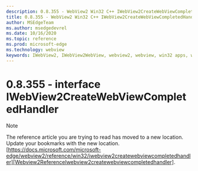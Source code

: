 ```yaml
---
description: 0.8.355 - WebView2 Win32 C++ IWebView2CreateWebViewCompletedHandler
title: 0.8.355 - WebView2 Win32 C++ IWebView2CreateWebViewCompletedHandler
author: MSEdgeTeam
ms.author: msedgedevrel
ms.date: 10/16/2020
ms.topic: reference
ms.prod: microsoft-edge
ms.technology: webview
keywords: IWebView2, IWebView2WebView, webview2, webview, win32 apps, win32, edge
---
```


# 0.8.355 - interface IWebView2CreateWebViewCompletedHandler 

> [!NOTE]
> The reference article you are trying to read has moved to a new location.  
> Update your bookmarks with the new location.  
> [https://docs.microsoft.com/microsoft-edge/webview2/reference/win32/iwebview2createwebviewcompletedhandler][Webview2ReferenceIwebview2createwebviewcompletedhandler].  

[Webview2ReferenceIwebview2createwebviewcompletedhandler]: /microsoft-edge/webview2/reference/win32/iwebview2createwebviewcompletedhandler "interface IWebView2CreateWebViewCompletedHandler | Microsoft Docs"
